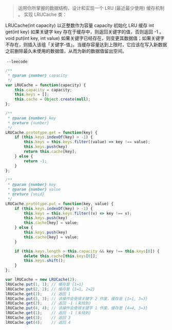 >  运用你所掌握的数据结构，设计和实现一个  LRU (最近最少使用) 缓存机制 。
> 实现 LRUCache 类：

LRUCache(int capacity) 以正整数作为容量 capacity 初始化 LRU 缓存
int get(int key) 如果关键字 key 存在于缓存中，则返回关键字的值，否则返回 -1 。
void put(int key, int value) 如果关键字已经存在，则变更其数据值；如果关键字不存在，则插入该组「关键字-值」。当缓存容量达到上限时，它应该在写入新数据之前删除最久未使用的数据值，从而为新的数据值留出空间。  

​																																										`--leecode`



```javascript
/**
 * @param {number} capacity
 */
var LRUCache = function(capacity) {
    this.capacity = capacity;
    this.keys = [];
    this.cache = Object.create(null);
};

/**
 * @param {number} key
 * @return {number}
 */
LRUCache.prototype.get = function(key) {
    if (this.keys.indexOf(key) > -1) {
        this.keys = this.keys.filter((value) => key !== value);
        this.keys.push(key)
        return this.cache[key];
    } else {
        return -1;
    }
};

/**
 * @param {number} key
 * @param {number} value
 * @return {void}
 */
LRUCache.prototype.put = function(key, value) {
    if (this.keys.indexOf(key) > -1) {
        this.keys = this.keys.filter((v) => key !== v);
        this.keys.push(key)
        this.cache[key] = value;
    } else {
        this.keys.push(key)
        this.cache[key] = value;
    }

    if (this.keys.length > this.capacity && key !== this.keys[0]) {
        delete this.cache[this.keys[0]];
        this.keys.shift();
    }
};

var lRUCache = new LRUCache(2);
lRUCache.put(1, 1); // 缓存是 {1=1}
lRUCache.put(2, 2); // 缓存是 {1=1, 2=2}
lRUCache.get(1);    // 返回 1
lRUCache.put(3, 3); // 该操作会使得关键字 2 作废，缓存是 {1=1, 3=3}
lRUCache.get(2);    // 返回 -1 (未找到)
lRUCache.put(4, 4); // 该操作会使得关键字 1 作废，缓存是 {4=4, 3=3}
lRUCache.get(1);    // 返回 -1 (未找到)
lRUCache.get(3);    // 返回 3
lRUCache.get(4);    // 返回 4

```

